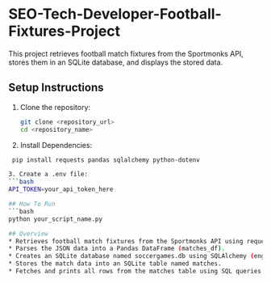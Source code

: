 # SEO-Tech-Developer-Football-Fixtures-Project

This project retrieves football match fixtures from the Sportmonks API, stores them in an SQLite database, and displays the stored data.

## Setup Instructions

1. Clone the repository:
   ```bash
   git clone <repository_url>
   cd <repository_name>

2. Install Dependencies:
  ```bash
   pip install requests pandas sqlalchemy python-dotenv

3. Create a .env file:
```bash
API_TOKEN=your_api_token_here

## How To Run
```bash
python your_script_name.py

## Overview
* Retrieves football match fixtures from the Sportmonks API using requests.
* Parses the JSON data into a Pandas DataFrame (matches_df).
* Creates an SQLite database named soccergames.db using SQLAlchemy (engine).
* Stores the match data into an SQLite table named matches.
* Fetches and prints all rows from the matches table using SQL queries (SELECT * FROM matches;).

